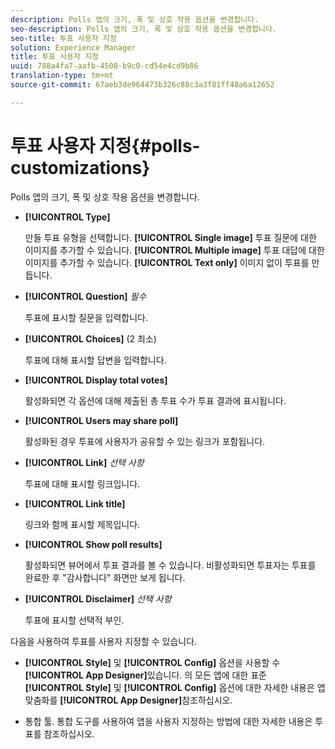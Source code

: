 ```yaml
---
description: Polls 앱의 크기, 폭 및 상호 작용 옵션을 변경합니다.
seo-description: Polls 앱의 크기, 폭 및 상호 작용 옵션을 변경합니다.
seo-title: 투표 사용자 지정
solution: Experience Manager
title: 투표 사용자 지정
uuid: 788a4fa7-aafb-4508-b9c0-cd54e4cd9b86
translation-type: tm+mt
source-git-commit: 67aeb3de964473b326c88c3a3f81ff48a6a12652

---
```



# 투표 사용자 지정{#polls-customizations}

Polls 앱의 크기, 폭 및 상호 작용 옵션을 변경합니다.



* **[!UICONTROL Type]**

   만들 투표 유형을 선택합니다. **[!UICONTROL Single image]** 투표 질문에 대한 이미지를 추가할 수 있습니다. **[!UICONTROL Multiple image]** 투표 대답에 대한 이미지를 추가할 수 있습니다. **[!UICONTROL Text only]** 이미지 없이 투표를 만듭니다.

* **[!UICONTROL Question]**  *필수*

   투표에 표시할 질문을 입력합니다.

* **[!UICONTROL Choices]** (2 최소)

   투표에 대해 표시할 답변을 입력합니다.

* **[!UICONTROL Display total votes]**

   활성화되면 각 옵션에 대해 제출된 총 투표 수가 투표 결과에 표시됩니다.

* **[!UICONTROL Users may share poll]**

   활성화된 경우 투표에 사용자가 공유할 수 있는 링크가 포함됩니다.

* **[!UICONTROL Link]** *선택 사항*

   투표에 대해 표시할 링크입니다.

* **[!UICONTROL Link title]**

   링크와 함께 표시할 제목입니다.

* **[!UICONTROL Show poll results]**

   활성화되면 뷰어에서 투표 결과를 볼 수 있습니다. 비활성화되면 투표자는 투표를 완료한 후 "감사합니다" 화면만 보게 됩니다.

* **[!UICONTROL Disclaimer]** *선택 사항*

   투표에 표시할 선택적 부인.

다음을 사용하여 투표를 사용자 지정할 수 있습니다.

* **[!UICONTROL Style]** 및 **[!UICONTROL Config]** 옵션을 사용할 수 **[!UICONTROL App Designer]**&#x200B;있습니다. 의 모든 앱에 대한 표준 **[!UICONTROL Style]** 및 **[!UICONTROL Config]** 옵션에 대한 자세한 내용은 앱 맞춤화를 **[!UICONTROL App Designer]**&#x200B;참조하십시오.

* 통합 툴. 통합 도구를 사용하여 앱을 사용자 지정하는 방법에 대한 자세한 내용은 투표를 참조하십시오.

